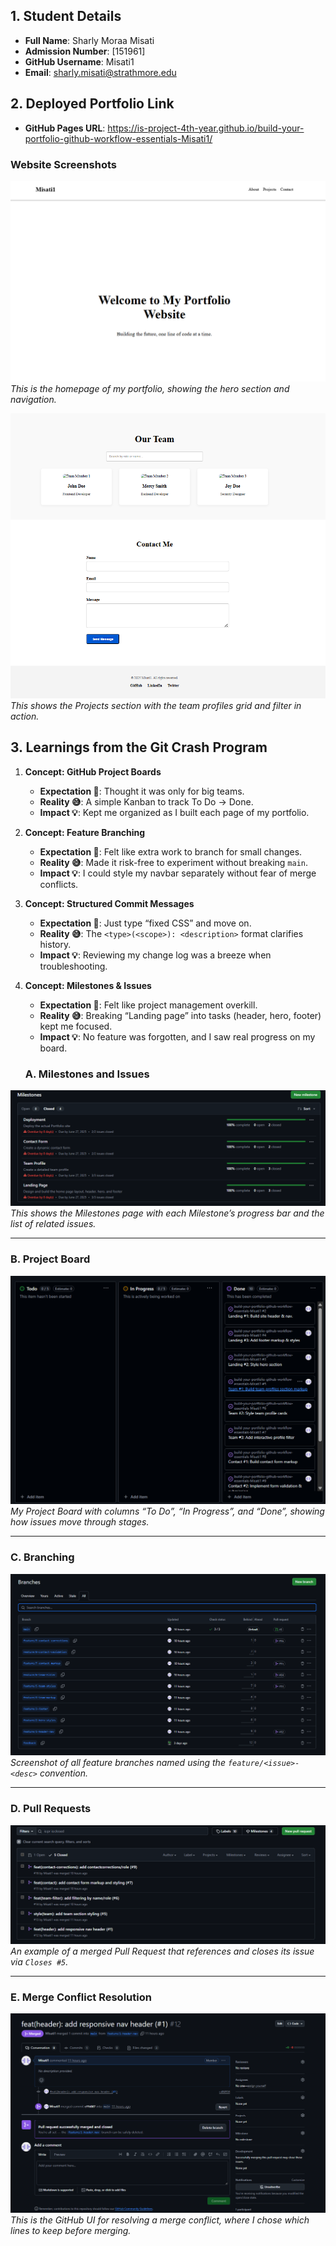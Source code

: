## 1. Student Details

- **Full Name**: Sharly Moraa Misati
- **Admission Number**: [151961]
- **GitHub Username**: Misati1
- **Email**: sharly.misati@strathmore.edu

## 2. Deployed Portfolio Link

- **GitHub Pages URL**: https://is-project-4th-year.github.io/build-your-portfolio-github-workflow-essentials-Misati1/

### Website Screenshots

![Home Page Screenshot](assets/images/Homepage.png)  
*This is the homepage of my portfolio, showing the hero section and navigation.*

![Projects Page Screenshot](assets/images/Team.png)  
*This shows the Projects section with the team profiles grid and filter in action.*

## 3. Learnings from the Git Crash Program

1. **Concept: GitHub Project Boards**  
   - **Expectation 👀**: Thought it was only for big teams.  
   - **Reality 😅**: A simple Kanban to track To Do → Done.  
   - **Impact 💡**: Kept me organized as I built each page of my portfolio.

2. **Concept: Feature Branching**  
   - **Expectation 👀**: Felt like extra work to branch for small changes.  
   - **Reality 😅**: Made it risk-free to experiment without breaking `main`.  
   - **Impact 💡**: I could style my navbar separately without fear of merge conflicts.

3. **Concept: Structured Commit Messages**  
   - **Expectation 👀**: Just type “fixed CSS” and move on.  
   - **Reality 😅**: The `<type>(<scope>): <description>` format clarifies history.  
   - **Impact 💡**: Reviewing my change log was a breeze when troubleshooting.

4. **Concept: Milestones & Issues**  
   - **Expectation 👀**: Felt like project management overkill.  
   - **Reality 😅**: Breaking “Landing page” into tasks (header, hero, footer) kept me focused.  
   - **Impact 💡**: No feature was forgotten, and I saw real progress on my board.
  
   ### A. Milestones and Issues

![Milestones and Issues overview](assets/images/Milestone2.png)
*This shows the Milestones page with each Milestone’s progress bar and the list of related issues.*

---

### B. Project Board

![Project Board Kanban view](assets/images/Lists.png)
*My Project Board with columns “To Do”, “In Progress”, and “Done”, showing how issues move through stages.*

---

### C. Branching

![Branches list](assets/images/Branches.png)
*Screenshot of all feature branches named using the `feature/<issue>-<desc>` convention.*

---

### D. Pull Requests

![Pull Request example](assets/images/Milestones.png)
*An example of a merged Pull Request that references and closes its issue via `Closes #5`.*

---


### E. Merge Conflict Resolution

![Merge Conflict UI](assets/images/Pull_request.png)
*This is the GitHub UI for resolving a merge conflict, where I chose which lines to keep before merging.*

